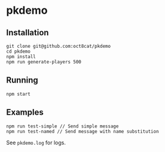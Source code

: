 # pkdemo

## Installation

```
git clone git@github.com:oct8cat/pkdemo
cd pkdemo
npm install
npm run generate-players 500
```

## Running

```
npm start
```

## Examples

```
npm run test-simple // Send simple message
npm run test-named // Send message with name substitution
```

See `pkdemo.log` for logs.

